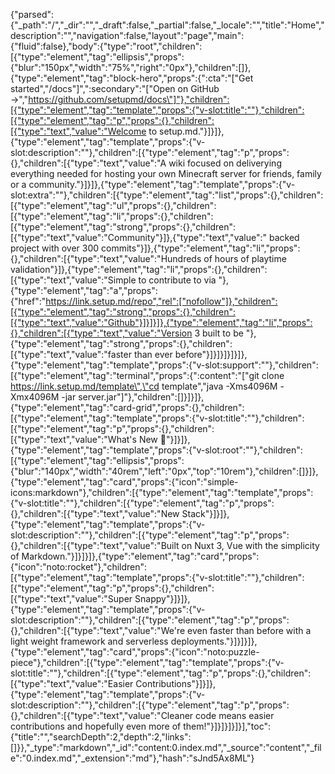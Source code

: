 {"parsed":{"_path":"/","_dir":"","_draft":false,"_partial":false,"_locale":"","title":"Home","description":"","navigation":false,"layout":"page","main":{"fluid":false},"body":{"type":"root","children":[{"type":"element","tag":"ellipsis","props":{"blur":"150px","width":"75%","right":"0px"},"children":[]},{"type":"element","tag":"block-hero","props":{":cta":"[\"Get started\",\"/docs\"]",":secondary":"[\"Open on GitHub →\",\"https://github.com/setupmd/docs\"]"},"children":[{"type":"element","tag":"template","props":{"v-slot:title":""},"children":[{"type":"element","tag":"p","props":{},"children":[{"type":"text","value":"Welcome to setup.md."}]}]},{"type":"element","tag":"template","props":{"v-slot:description":""},"children":[{"type":"element","tag":"p","props":{},"children":[{"type":"text","value":"A wiki focused on deliverying everything needed for hosting your own Minecraft server for friends, family or a community."}]}]},{"type":"element","tag":"template","props":{"v-slot:extra":""},"children":[{"type":"element","tag":"list","props":{},"children":[{"type":"element","tag":"ul","props":{},"children":[{"type":"element","tag":"li","props":{},"children":[{"type":"element","tag":"strong","props":{},"children":[{"type":"text","value":"Community"}]},{"type":"text","value":" backed project with over 300 commits"}]},{"type":"element","tag":"li","props":{},"children":[{"type":"text","value":"Hundreds of hours of playtime validation"}]},{"type":"element","tag":"li","props":{},"children":[{"type":"text","value":"Simple to contribute to via "},{"type":"element","tag":"a","props":{"href":"https://link.setup.md/repo","rel":["nofollow"]},"children":[{"type":"element","tag":"strong","props":{},"children":[{"type":"text","value":"Github"}]}]}]},{"type":"element","tag":"li","props":{},"children":[{"type":"text","value":"Version 3 built to be "},{"type":"element","tag":"strong","props":{},"children":[{"type":"text","value":"faster than ever before"}]}]}]}]}]},{"type":"element","tag":"template","props":{"v-slot:support":""},"children":[{"type":"element","tag":"terminal","props":{":content":"[\"git clone https://link.setup.md/template\",\"cd template\",\"java -Xms4096M -Xmx4096M -jar server.jar\"]"},"children":[]}]}]},{"type":"element","tag":"card-grid","props":{},"children":[{"type":"element","tag":"template","props":{"v-slot:title":""},"children":[{"type":"element","tag":"p","props":{},"children":[{"type":"text","value":"What's New 🎉"}]}]},{"type":"element","tag":"template","props":{"v-slot:root":""},"children":[{"type":"element","tag":"ellipsis","props":{"blur":"140px","width":"40rem","left":"0px","top":"10rem"},"children":[]}]},{"type":"element","tag":"card","props":{"icon":"simple-icons:markdown"},"children":[{"type":"element","tag":"template","props":{"v-slot:title":""},"children":[{"type":"element","tag":"p","props":{},"children":[{"type":"text","value":"New Stack"}]}]},{"type":"element","tag":"template","props":{"v-slot:description":""},"children":[{"type":"element","tag":"p","props":{},"children":[{"type":"text","value":"Built on Nuxt 3, Vue with the simplicity of Markdown."}]}]}]},{"type":"element","tag":"card","props":{"icon":"noto:rocket"},"children":[{"type":"element","tag":"template","props":{"v-slot:title":""},"children":[{"type":"element","tag":"p","props":{},"children":[{"type":"text","value":"Super Snappy"}]}]},{"type":"element","tag":"template","props":{"v-slot:description":""},"children":[{"type":"element","tag":"p","props":{},"children":[{"type":"text","value":"We're even faster than before with a light weight framework and serverless deployments."}]}]}]},{"type":"element","tag":"card","props":{"icon":"noto:puzzle-piece"},"children":[{"type":"element","tag":"template","props":{"v-slot:title":""},"children":[{"type":"element","tag":"p","props":{},"children":[{"type":"text","value":"Easier Contributions"}]}]},{"type":"element","tag":"template","props":{"v-slot:description":""},"children":[{"type":"element","tag":"p","props":{},"children":[{"type":"text","value":"Cleaner code means easier contributions and hopefully even more of them!"}]}]}]}]}],"toc":{"title":"","searchDepth":2,"depth":2,"links":[]}},"_type":"markdown","_id":"content:0.index.md","_source":"content","_file":"0.index.md","_extension":"md"},"hash":"sJnd5Ax8ML"}